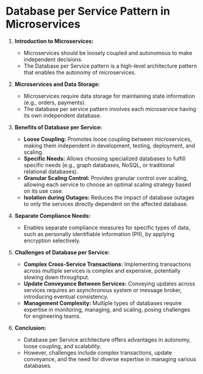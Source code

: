 # Database per Service Pattern in Microservices

1. **Introduction to Microservices:**
   - Microservices should be loosely coupled and autonomous to make independent decisions.
   - The Database per Service pattern is a high-level architecture pattern that enables the autonomy of microservices.

2. **Microservices and Data Storage:**
   - Microservices require data storage for maintaining state information (e.g., orders, payments).
   - The database per service pattern involves each microservice having its own independent database.

3. **Benefits of Database per Service:**
   - **Loose Coupling:** Promotes loose coupling between microservices, making them independent in development, testing, deployment, and scaling.
   - **Specific Needs:** Allows choosing specialized databases to fulfill specific needs (e.g., graph databases, NoSQL, or traditional relational databases).
   - **Granular Scaling Control:** Provides granular control over scaling, allowing each service to choose an optimal scaling strategy based on its use case.
   - **Isolation during Outages:** Reduces the impact of database outages to only the services directly dependent on the affected database.

4. **Separate Compliance Needs:**
   - Enables separate compliance measures for specific types of data, such as personally identifiable information (PII), by applying encryption selectively.

5. **Challenges of Database per Service:**
   - **Complex Cross-Service Transactions:** Implementing transactions across multiple services is complex and expensive, potentially slowing down throughput.
   - **Update Conveyance Between Services:** Conveying updates across services requires an asynchronous system or message broker, introducing eventual consistency.
   - **Management Complexity:** Multiple types of databases require expertise in monitoring, managing, and scaling, posing challenges for engineering teams.

6. **Conclusion:**
   - Database per Service architecture offers advantages in autonomy, loose coupling, and scalability.
   - However, challenges include complex transactions, update conveyance, and the need for diverse expertise in managing various databases.


